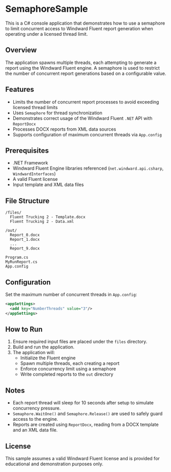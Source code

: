# SemaphoreSample

This is a C# console application that demonstrates how to use a semaphore to limit concurrent access to Windward Fluent report generation when operating under a licensed thread limit.

## Overview

The application spawns multiple threads, each attempting to generate a report using the Windward Fluent engine. A semaphore is used to restrict the number of concurrent report generations based on a configurable value.

## Features

- Limits the number of concurrent report processes to avoid exceeding licensed thread limits
- Uses `Semaphore` for thread synchronization
- Demonstrates correct usage of the Windward Fluent `.NET` API with `ReportDocx`
- Processes DOCX reports from XML data sources
- Supports configuration of maximum concurrent threads via `App.config`

## Prerequisites

- .NET Framework
- Windward Fluent Engine libraries referenced (`net.windward.api.csharp`, `WindwardInterfaces`)
- A valid Fluent license
- Input template and XML data files

## File Structure

```
/files/
  Fluent Trucking 2 - Template.docx
  Fluent Trucking 2 - Data.xml

/out/
  Report_0.docx
  Report_1.docx
  ...
  Report_9.docx

Program.cs
MyRunReport.cs
App.config
```

## Configuration

Set the maximum number of concurrent threads in `App.config`:

```xml
<appSettings>
  <add key="NumberThreads" value="3"/>
</appSettings>
```

## How to Run

1. Ensure required input files are placed under the `files` directory.
2. Build and run the application.
3. The application will:
   - Initialize the Fluent engine
   - Spawn multiple threads, each creating a report
   - Enforce concurrency limit using a semaphore
   - Write completed reports to the `out` directory

## Notes

- Each report thread will sleep for 10 seconds after setup to simulate concurrency pressure.
- `Semaphore.WaitOne()` and `Semaphore.Release()` are used to safely guard access to the engine.
- Reports are created using `ReportDocx`, reading from a DOCX template and an XML data file.

## License

This sample assumes a valid Windward Fluent license and is provided for educational and demonstration purposes only.